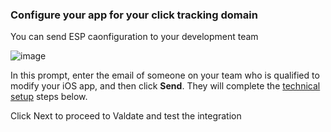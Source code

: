 ### Configure your app for your click tracking domain

You can send ESP caonfiguration to your development team 

![image](/img/pages/email/send-email.png)

In this prompt, enter the email of someone on your team who is qualified to modify your iOS app, and then click **Send**. They will complete the [technical setup](#configure-your-mobile-app) steps below.

Click Next to proceed to Valdate and test the integration
